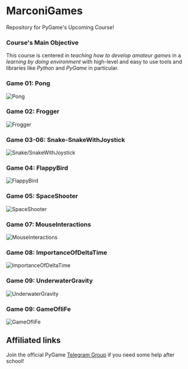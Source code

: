 # MarconiGames
Repository for PyGame's Upcoming Course!

### Course's Main Objective
This course is centered in *teaching how to develop amateur games* in a *learning
by doing environment* with high-level and easy to use tools and libraries like
*Python* and *PyGame* in particular.

### Game 01: Pong
![Pong](./screenshots/Pong.png)

### Game 02: Frogger
![Frogger](./screenshots/Frogger.png)

### Game 03-06: Snake-SnakeWithJoystick
![Snake/SnakeWithJoystick](./screenshots/Snake.png)

### Game 04: FlappyBird
![FlappyBird](./screenshots/FlappyBird.png)

### Game 05: SpaceShooter
![SpaceShooter](./screenshots/SpaceShooter.png)

### Game 07: MouseInteractions
![MouseInteractions](./screenshots/MouseInteractions.png)

### Game 08: ImportanceOfDeltaTime
![ImportanceOfDeltaTime](./screenshots/ImportanceOfDeltaTime.png)

### Game 09: UnderwaterGravity
![UnderwaterGravity](./screenshots/UnderwaterGravity.png)

### Game 09: GameOfliFe
![GameOfliFe](./screenshots/GameOfliFe.png)

## Affiliated links

Join the official PyGame [Telegram Group](https://t.me/joinchat/Bz5eoxA0Eg_7tlOkW9qHZg) if you need some help after school!
